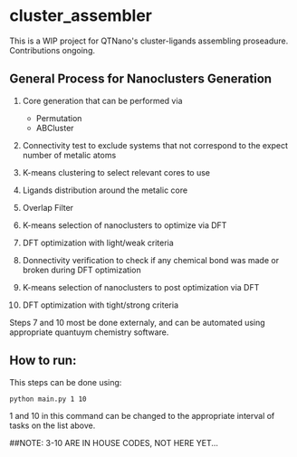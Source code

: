 # cluster_assembler

This is a WIP project for QTNano's cluster-ligands assembling proseadure. Contributions ongoing.


## General Process for Nanoclusters Generation

1. Core generation that can be performed via
 	- Permutation
 	- ABCluster

2. Connectivity test to exclude systems that not correspond to the expect number of metalic atoms

3. K-means clustering to select relevant cores to use

4. Ligands distribution around the metalic core

5. Overlap Filter 

6. K-means selection of nanoclusters to optimize via DFT

7. DFT optimization with light/weak criteria

8. Donnectivity verification to check if any chemical bond was made or broken during DFT optimization

9. K-means  selection of nanoclusters to post optimization via DFT

10. DFT optimization with tight/strong criteria


Steps 7 and 10 most be done externaly, and can be automated using appropriate quantuym chemistry software. 

## How to run: 
This steps can be done using:
```
python main.py 1 10
```
1 and 10 in this command can be changed to the appropriate interval of tasks on the list above.

##NOTE: 3-10 ARE IN HOUSE CODES, NOT HERE YET...
